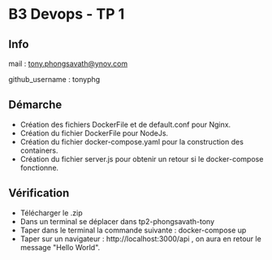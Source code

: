 # B3 Devops - TP 1

## Info

mail : tony.phongsavath@ynov.com

github_username : tonyphg

## Démarche

- Création des fichiers DockerFile et de default.conf pour Nginx.
- Création du fichier DockerFile pour NodeJs.
- Création du fichier docker-compose.yaml pour la construction des containers.
- Création du fichier server.js pour obtenir un retour si le docker-compose fonctionne.

## Vérification

- Télécharger le .zip
- Dans un terminal se déplacer dans tp2-phongsavath-tony
- Taper dans le terminal la commande suivante : docker-compose up
- Taper sur un navigateur : http://localhost:3000/api , on aura en retour le message "Hello World".